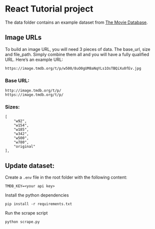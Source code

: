 # React Tutorial project

The data folder contains an example dataset from [The Movie Database](https://www.themoviedb.org).


## Image URLs

To build an image URL, you will need 3 pieces of data. 
The base_url, size and file_path. Simply combine them all and you will have a fully qualified URL. Here’s an example URL:

    https://image.tmdb.org/t/p/w500/8uO0gUM8aNqYLs1OsTBQiXu0fEv.jpg

### Base URL:

    http://image.tmdb.org/t/p/
    https://image.tmdb.org/t/p/
    
### Sizes:

    [
        "w92",
        "w154",
        "w185",
        "w342",
        "w500",
        "w780",
        "original"
    ],

## Update dataset:

Create a `.env` file in the root folder with the following content:

    TMDB_KEY=<your api key>
    
Install the python dependencies

    pip install -r requirements.txt
    
Run the scrape script
  
    python scrape.py
    
